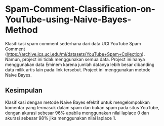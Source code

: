 # Spam-Comment-Classification-on-YouTube-using-Naive-Bayes-Method
Klasifikasi spam comment sederhana dari data UCI YouTube Spam Comment (https://archive.ics.uci.edu/ml/datasets/YouTube+Spam+Collection). Namun, project ini tidak menggunakan semua data. Project ini hanya menggunakan data Eminem karena jumlah datanya lebih besar dibanding data milik artis lain pada link tersebut. Project ini menggunakan metode Naive Bayes.

## Kesimpulan
Klasifikasi dengan metode Naive Bayes efektif untuk mengelompokkan komentar yang termasuk dalam spam dan bukan spam pada situs YouTube, dengan akurasi sebesar 96% apabila menggunakan nilai laplace 0 dan akurasi sebesar 98% jika menggunakan nilai laplace 1.
